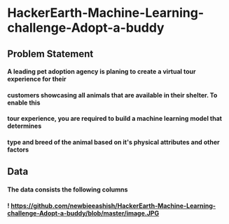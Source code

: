 # HackerEarth-Machine-Learning-challenge-Adopt-a-buddy

## Problem Statement

#### A leading pet adoption agency is planing to create a virtual tour experience for their
#### customers showcasing all animals that are available in their shelter. To enable this
#### tour experience, you are required to build a machine learning model that determines
#### type and breed of the animal based on it's physical attributes and other factors



## Data 
#### The data consists the following columns
#### ! https://github.com/newbieeashish/HackerEarth-Machine-Learning-challenge-Adopt-a-buddy/blob/master/image.JPG
